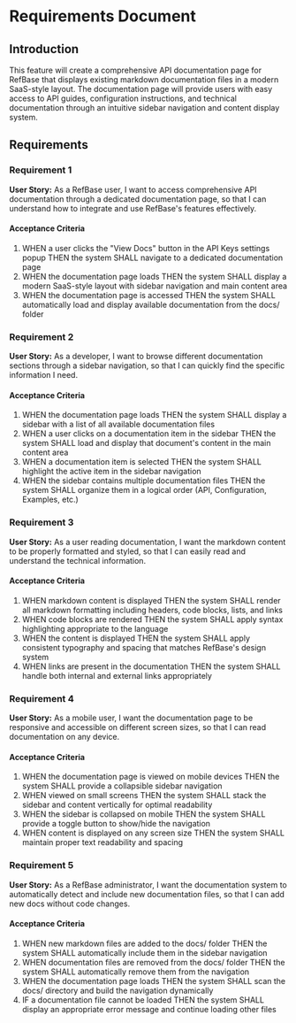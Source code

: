 # Requirements Document

## Introduction

This feature will create a comprehensive API documentation page for RefBase that displays existing markdown documentation files in a modern SaaS-style layout. The documentation page will provide users with easy access to API guides, configuration instructions, and technical documentation through an intuitive sidebar navigation and content display system.

## Requirements

### Requirement 1

**User Story:** As a RefBase user, I want to access comprehensive API documentation through a dedicated documentation page, so that I can understand how to integrate and use RefBase's features effectively.

#### Acceptance Criteria

1. WHEN a user clicks the "View Docs" button in the API Keys settings popup THEN the system SHALL navigate to a dedicated documentation page
2. WHEN the documentation page loads THEN the system SHALL display a modern SaaS-style layout with sidebar navigation and main content area
3. WHEN the documentation page is accessed THEN the system SHALL automatically load and display available documentation from the docs/ folder

### Requirement 2

**User Story:** As a developer, I want to browse different documentation sections through a sidebar navigation, so that I can quickly find the specific information I need.

#### Acceptance Criteria

1. WHEN the documentation page loads THEN the system SHALL display a sidebar with a list of all available documentation files
2. WHEN a user clicks on a documentation item in the sidebar THEN the system SHALL load and display that document's content in the main content area
3. WHEN a documentation item is selected THEN the system SHALL highlight the active item in the sidebar navigation
4. WHEN the sidebar contains multiple documentation files THEN the system SHALL organize them in a logical order (API, Configuration, Examples, etc.)

### Requirement 3

**User Story:** As a user reading documentation, I want the markdown content to be properly formatted and styled, so that I can easily read and understand the technical information.

#### Acceptance Criteria

1. WHEN markdown content is displayed THEN the system SHALL render all markdown formatting including headers, code blocks, lists, and links
2. WHEN code blocks are rendered THEN the system SHALL apply syntax highlighting appropriate to the language
3. WHEN the content is displayed THEN the system SHALL apply consistent typography and spacing that matches RefBase's design system
4. WHEN links are present in the documentation THEN the system SHALL handle both internal and external links appropriately

### Requirement 4

**User Story:** As a mobile user, I want the documentation page to be responsive and accessible on different screen sizes, so that I can read documentation on any device.

#### Acceptance Criteria

1. WHEN the documentation page is viewed on mobile devices THEN the system SHALL provide a collapsible sidebar navigation
2. WHEN viewed on small screens THEN the system SHALL stack the sidebar and content vertically for optimal readability
3. WHEN the sidebar is collapsed on mobile THEN the system SHALL provide a toggle button to show/hide the navigation
4. WHEN content is displayed on any screen size THEN the system SHALL maintain proper text readability and spacing

### Requirement 5

**User Story:** As a RefBase administrator, I want the documentation system to automatically detect and include new documentation files, so that I can add new docs without code changes.

#### Acceptance Criteria

1. WHEN new markdown files are added to the docs/ folder THEN the system SHALL automatically include them in the sidebar navigation
2. WHEN documentation files are removed from the docs/ folder THEN the system SHALL automatically remove them from the navigation
3. WHEN the documentation page loads THEN the system SHALL scan the docs/ directory and build the navigation dynamically
4. IF a documentation file cannot be loaded THEN the system SHALL display an appropriate error message and continue loading other files